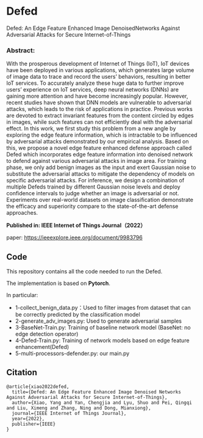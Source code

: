 # Defed
Defed: An Edge Feature Enhanced Image DenoisedNetworks Against Adversarial Attacks for Secure Internet-of-Things
### Abstract:
With the prosperous development of Internet of Things (IoT), IoT devices have been deployed in various applications, which generates large volume of image data to trace and record the users’ behaviors, resulting in better IoT services. To accurately analyze these huge data to further improve users’ experience on IoT services, deep neural networks (DNNs) are gaining more attention and have become increasingly popular. However, recent studies have shown that DNN models are vulnerable to adversarial attacks, which leads to the risk of applications in practice. Previous works are devoted to extract invariant features from the content circled by edges in images, while such features can not efficiently deal with the adversarial effect. In this work, we first study this problem from a new angle by exploring the edge feature information, which is intractable to be influenced by adversarial attacks demonstrated by our empirical analysis. Based on this, we propose a novel edge feature enhanced defense approach called Defed which incorporates edge feature information into denoised network to defend against various adversarial attacks in image area. For training phase, we only add benign images as the input and exert Gaussian noise to substitute the adversarial attacks to mitigate the dependency of models on specific adversarial attacks. For inference, we design a combination of multiple Defeds trained by different Gaussian noise levels and deploy confidence intervals to judge whether an image is adversarial or not. Experiments over real-world datasets on image classification demonstrate the efficacy and superiority compare to the state-of-the-art defense approaches.


**Published in: IEEE Internet of Things Journal（2022）**

paper: https://ieeexplore.ieee.org/document/9983796


## Code
This repository contains all the code needed to run the Defed. 

The implementation is based on **Pytorch**.

In particular:

- 1-collect_benign_data.py：Used to filter images from dataset that can be correctly predicted by the classification model
- 2-generate_adv_images.py: Used to generate adversarial samples
- 3-BaseNet-Train.py: Training of baseline network model (BaseNet: no edge detection operator)
- 4-Defed-Train.py: Training of network models based on edge feature enhancement(Defed)
- 5-multi-processors-defender.py: our main.py


## Citation
```
@article{xiao2022defed,
  title={Defed: An Edge Feature Enhanced Image Denoised Networks Against Adversarial Attacks for Secure Internet-of-Things},
  author={Xiao, Yang and Yan, Chengjia and Lyu, Shuo and Pei, Qingqi and Liu, Ximeng and Zhang, Ning and Dong, Mianxiong},
  journal={IEEE Internet of Things Journal},
  year={2022},
  publisher={IEEE}
}
```
